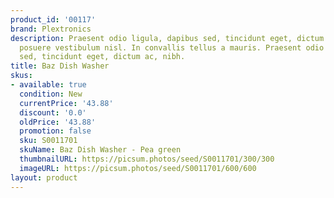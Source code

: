 ```yaml
---
product_id: '00117'
brand: Plextronics
description: Praesent odio ligula, dapibus sed, tincidunt eget, dictum ac, nibh. Sed
  posuere vestibulum nisl. In convallis tellus a mauris. Praesent odio ligula, dapibus
  sed, tincidunt eget, dictum ac, nibh.
title: Baz Dish Washer
skus:
- available: true
  condition: New
  currentPrice: '43.88'
  discount: '0.0'
  oldPrice: '43.88'
  promotion: false
  sku: S0011701
  skuName: Baz Dish Washer - Pea green
  thumbnailURL: https://picsum.photos/seed/S0011701/300/300
  imageURL: https://picsum.photos/seed/S0011701/600/600
layout: product
---
```

